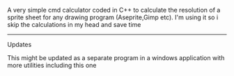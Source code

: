 <p>A very simple cmd calculator coded in C++ to calculate the resolution of a sprite sheet for any drawing program (Aseprite,Gimp etc). I'm using it so i skip the calculations in my head and save time</p>
<hr>Updates</hr>
<p>
  This might be updated as a separate program in a windows application with more utilities including this one
</p>
